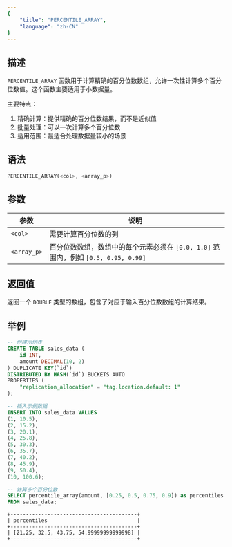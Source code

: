 ```yaml
---
{
    "title": "PERCENTILE_ARRAY",
    "language": "zh-CN"
}
---
```


## 描述

`PERCENTILE_ARRAY` 函数用于计算精确的百分位数数组，允许一次性计算多个百分位数值。这个函数主要适用于小数据量。

主要特点：
1. 精确计算：提供精确的百分位数结果，而不是近似值
2. 批量处理：可以一次计算多个百分位数
3. 适用范围：最适合处理数据量较小的场景

## 语法

```sql
PERCENTILE_ARRAY(<col>, <array_p>)
```

## 参数

| 参数 | 说明 |
| -- | -- |
| `<col>` | 需要计算百分位数的列 |
| `<array_p>` | 百分位数数组，数组中的每个元素必须在 `[0.0, 1.0]` 范围内，例如 `[0.5, 0.95, 0.99]` |

## 返回值

返回一个 `DOUBLE` 类型的数组，包含了对应于输入百分位数数组的计算结果。

## 举例

```sql
-- 创建示例表
CREATE TABLE sales_data (
    id INT,
    amount DECIMAL(10, 2)
) DUPLICATE KEY(`id`)
DISTRIBUTED BY HASH(`id`) BUCKETS AUTO
PROPERTIES (
    "replication_allocation" = "tag.location.default: 1"
);

-- 插入示例数据
INSERT INTO sales_data VALUES
(1, 10.5),
(2, 15.2),
(3, 20.1),
(4, 25.8),
(5, 30.3),
(6, 35.7),
(7, 40.2),
(8, 45.9),
(9, 50.4),
(10, 100.6);

-- 计算多个百分位数
SELECT percentile_array(amount, [0.25, 0.5, 0.75, 0.9]) as percentiles
FROM sales_data;
```

```text
+-----------------------------------------+
| percentiles                             |
+-----------------------------------------+
| [21.25, 32.5, 43.75, 54.99999999999998] |
+-----------------------------------------+
```
